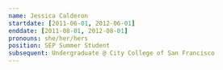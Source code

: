```yaml
---
name: Jessica Calderon
startdate: [2011-06-01, 2012-06-01]
enddate: [2011-08-01, 2012-08-01]
pronouns: she/her/hers
position: SEP Summer Student
subsequent: Undergraduate @ City College of San Francisco
---
```

